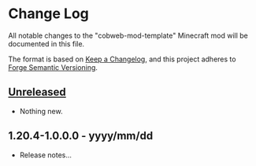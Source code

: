 # Change Log

All notable changes to the "cobweb-mod-template" Minecraft mod will be documented in this file.

The format is based on [Keep a Changelog](https://keepachangelog.com/en/1.0.0/),
and this project adheres to [Forge Semantic Versioning](https://mcforge.readthedocs.io/en/latest/gettingstarted/versioning/#versioning).

## [Unreleased]

- Nothing new.

## 1.20.4-1.0.0.0 - yyyy/mm/dd

- Release notes...

[Unreleased]: https://github.com/crystal-nest/cobweb-mod-template
[README]: https://github.com/crystal-nest/cobweb-mod-template#readme

[1.20.4-1.0.0.0]: https://github.com/crystal-nest/cobweb-mod-template/releases/tag/v1.20.4-1.0.0.0
